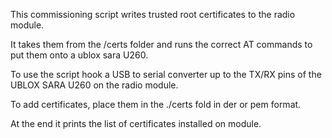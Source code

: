 This commissioning script writes trusted root certificates to the radio module.

It takes them from the /certs folder and runs the correct AT commands to put
them onto a ublox sara U260.

To use the script hook a USB to serial converter up to the TX/RX pins of
the UBLOX SARA U260 on the radio module.

To add certificates, place them in the ./certs fold in der  or pem format.

At the end it prints the list of certificates installed on module.
